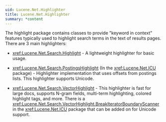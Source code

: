 ```yaml
---
uid: Lucene.Net.Highlighter
title: Lucene.Net.Highlighter
summary: *content
---
```


<!--
 Licensed to the Apache Software Foundation (ASF) under one or more
 contributor license agreements.  See the NOTICE file distributed with
 this work for additional information regarding copyright ownership.
 The ASF licenses this file to You under the Apache License, Version 2.0
 (the "License"); you may not use this file except in compliance with
 the License.  You may obtain a copy of the License at

     https://www.apache.org/licenses/LICENSE-2.0

 Unless required by applicable law or agreed to in writing, software
 distributed under the License is distributed on an "AS IS" BASIS,
 WITHOUT WARRANTIES OR CONDITIONS OF ANY KIND, either express or implied.
 See the License for the specific language governing permissions and
 limitations under the License.
-->

The highlight package contains classes to provide "keyword in context" features typically used to highlight search terms in the text of results pages. There are 3 main highlighters:

* <xref:Lucene.Net.Search.Highlight> - A lightweight highlighter for basic usage.

* <xref:Lucene.Net.Search.PostingsHighlight> (In the <xref:Lucene.Net.ICU> package) - Highlighter implementation that uses offsets from postings lists. This highlighter supports Unicode.

* <xref:Lucene.Net.Search.VectorHighlight> - This highlighter is fast for large docs, supports N-gram fields, multi-term highlighting, colored highlight tags, and more. There is a <xref:Lucene.Net.Search.VectorHighlight.BreakIteratorBoundaryScanner> in the <xref:Lucene.Net.ICU> package that can be added on for Unicode support.